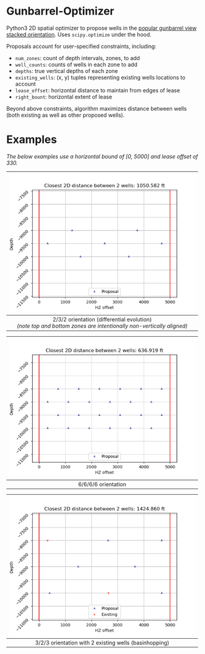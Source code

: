 # Gunbarrel-Optimizer

Python3 2D spatial optimizer to propose wells in the [popular gunbarrel view stacked orientation](./img/gunbarrel.png). Uses `scipy.optimize` under the hood.

Proposals account for user-specified constraints, including:
- `num_zones`: count of depth intervals, zones, to add
- `well_counts`: counts of wells in each zone to add
- `depths`: true vertical depths of each zone
- `existing_wells`: (x, y) tuples representing existing wells locations to account
- `lease_offset`: horizontal distance to maintain from edges of lease
- `right_bount`: horizontal extent of lease

Beyond above constraints, algorithm maximizes distance between wells (both existing as well as other proposed wells).

# Examples

<em> The below examples use a horizontal bound of [0, 5000] and lease offset of 330. </em>

|  <img src="./img/232.png" alt="2/3/2 orientation" width="500"> | 
|:--:| 
| 2/3/2 orientation (differential evolution) <br /> <em> (note top and bottom zones are intentionally non-vertically aligned) </em> |

|  <img src="./img/6666.png" alt="6/6/6/6orientation" width="500"> | 
|:--:| 
| 6/6/6/6 orientation |

|  <img src="./img/323.png" alt="3/2/3 orientation" width="500"> | 
|:--:| 
| 3/2/3 orientation with 2 existing wells (basinhopping) |
